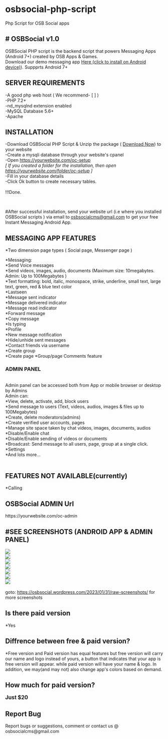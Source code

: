 # osbsocial-php-script
Php Script for OSB Social apps

<html lang="en">
<head>
  <meta charset="utf-8">
  <meta name="viewport" content="width=device-width, initial-scale=1">
<link rel="stylesheet" href="https://stackpath.bootstrapcdn.com/font-awesome/4.7.0/css/font-awesome.min.css">
 <link href="https://cdn.jsdelivr.net/npm/bootstrap@5.0.1/dist/css/bootstrap.min.css" rel="stylesheet" integrity="sha384-+0n0xVW2eSR5OomGNYDnhzAbDsOXxcvSN1TPprVMTNDbiYZCxYbOOl7+AMvyTG2x" crossorigin="anonymous">
</head>

<body>
<div class="container">
<h2># OSBSocial v1.0</h2>

OSBSocial PHP script is the backend script that powers Messaging Apps (Android 7+) created by OSB Apps & Games.
<br>
Download our demo messaging app <a class="btn btn-sm btn-danger" href="https://raw.githubusercontent.com/theconciseapp/osbsocial-php-script/main/OSBSocial.apk">Here (click to install on Android device)</a>). Suppprts Android 7+

<h2>SERVER REQUIREMENTS</h2>
-A good php web host ( We recommend- [ ] )<br>
-PHP 7.2+<br>
-nd_mysqlnd extension enabled<br>
-MySQL Database 5.6+<br>
-Apache
<br>
<h2>INSTALLATION</h2>

-Download OSBSocial PHP Script & Unzip the package ( <a class="btn btn-sm btn-primary" href="https://raw.githubusercontent.com/theconciseapp/osbsocial-php-script/main/osbsocial.zip">Download Now</a>)
 to your website <br>
-Create a mysqli database through your website's cpanel<br>
-Open https://yourwebsite.com/oc-setup<br>
<i>[ If you created a folder for the installation, then open https://yourwebsite.com/folder/oc-setup ]</i>
<br>
-Fill in your database details<br>
-Click Ok button to create necessary tables.<br>
<br>
!!!Done.

<br>

#After successful installation, send your website url (i.e where you installed OSBSocial scripts )  via email to osbsocialcms@gmail.com to get your free Instant Messaging Android App.

<h2>MESSAGING APP FEATURES</h2>

<div class="d-none">*Two dimension page types ( Social page, Messenger page )<br></div>

*Messaging:<br>
*Send Voice messages<br>
*Send videos, images, audio, documents (Maximum size:  10megabytes. Admin: Up to 100Megabytes )
<br>
*Text formatting: bold, italic, monospace, strike, underline, small text, large text, green, red & blue text color
<br>
*Lastseen<br>
*Message sent indicator<br>
*Message delivered indicator<br>
*Message read indicator<br>
*Forward message<br>
*Copy message<br>
*Is typing</br>
*Profile<br>
*New message notification<br>
*Hide/unhide sent messages<br>
*Contact friends via username<br>
*Create group<br>
*Create page
*Group/page Comments feature<br>

<!--<h2>Social</h2>
*Pages/Categories<br>
*Write posts or articles, edit, delete, save, report<br>
*Post/article texts can be styled: Italise, bold, monospace, underline, large text, small text
<br>
*Notifications
<br>
*Comments features ( Two layers comments i.e comments, comment replies)
<br>
*Comment notifications
<br>
*Comment tagging
<br>
*Like posts, comments
<br>
*Share posts
<br>
-->
<h3>ADMIN PANEL</h3>
<br>
Admin panel can be accessed both from App or mobile browser or desktop by Admins
<br>
Admin can: <br>
*View, delete, activate, add, block users<br>
*Send message to users (Text, videos, audios, images & files up to 100Megabytes)<br>
*Create, delete moderators(admins)<br>
*Create verified user accounts, pages<br>
*Manage site space taken by chat videos, images, documents, audios<br>
*Disable/Enable chat<br>
*Disable/Enable sending of videos or documents<br>
*Broadcast: Send message to all users, page, group at a single click.<br>
*Settings<br>
*And lots more...
<br>
<br>
<h2>FEATURES NOT AVAILABLE(currently)</h2>
*Calling
<br>
<h2>OSBSocial ADMIN Url</h2>
https://yourwebsite.com/oc-admin

<h2>#SEE SCREENSHOTS (ANDROID APP & ADMIN PANEL) </h2>
<img src="https://raw.githubusercontent.com/theconciseapp/osbsocial-php-script/main/screenshots/1.png"><br>
<img src="https://raw.githubusercontent.com/theconciseapp/osbsocial-php-script/main/screenshots/2.png"><br>
<img src="https://raw.githubusercontent.com/theconciseapp/osbsocial-php-script/main/screenshots/3.png"><br>
<img src="https://raw.githubusercontent.com/theconciseapp/osbsocial-php-script/main/screenshots/4.png"><br>
<img src="https://raw.githubusercontent.com/theconciseapp/osbsocial-php-script/main/screenshots/5.png"><br>
<img src="https://raw.githubusercontent.com/theconciseapp/osbsocial-php-script/main/screenshots/6.png"><br>
<img src="https://raw.githubusercontent.com/theconciseapp/osbsocial-php-script/main/screenshots/7.png"><br>
<br>
goto: <a href="https://osbsocial.wordpress.com/2023/01/31/raw-screenshots/">https://osbsocial.wordpress.com/2023/01/31/raw-screenshots/</a> for more screenshots

<h2>Is there paid version</h2>
*Yes
<h2>Diffrence between free & paid version?</h2>
*Free version and Paid version has equal features but free version will carry our name and logo instead of yours, a button that indicates that your app is free version will appear.
while paid version will have your name & logo. In addition, we may(and may not) also change app's colors based on demand.
<h2>How much for paid version?</h2>
<b><big>Just $20</big></b>


<!--
<h2>Attibutes</h2>
*TMP<br>
*App Builder team<br>
*Mediaelement<br>
*Bootstrap<br>
*Font awesome<br>
-->

<h2>Report Bug</h2>
Report bugs or suggestions, comment or contact us @ osbsocialcms@gmail.com
<br> 
</div>
</body>
</html>
